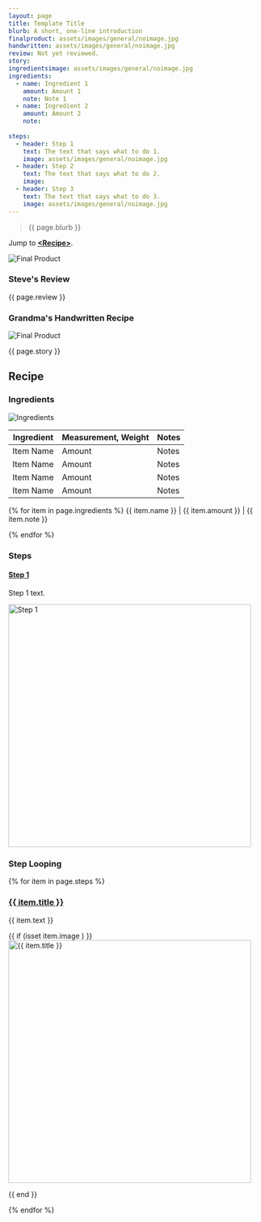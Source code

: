 ```yaml
---
layout: page
title: Template Title
blurb: A short, one-line introduction
finalproduct: assets/images/general/noimage.jpg
handwritten: assets/images/general/noimage.jpg
review: Not yet reviewed.
story: 
ingredientsimage: assets/images/general/noimage.jpg
ingredients:
  - name: Ingredient 1
    amount: Amount 1
    note: Note 1
  - name: Ingredient 2
    amount: Amount 2
    note: 
    
steps:
  - header: Step 1
    text: The text that says what to do 1.
    image: assets/images/general/noimage.jpg
  - header: Step 2
    text: The text that says what to do 2.
    image: 
  - header: Step 3
    text: The text that says what to do 3.
    image: assets/images/general/noimage.jpg
---
```


> {{ page.blurb }}

Jump to **[\<Recipe\>](#recipe)**.

<img alt="Final Product" src="https://illinifanboy.github.io/{{ page.finalproduct }}">


### Steve's Review  
{{ page.review }}    

### Grandma's Handwritten Recipe

<img alt="Final Product" src="https://illinifanboy.github.io/{{ page.handwritten }}">

{{ page.story }}

## Recipe

### Ingredients

<img alt="Ingredients" src="https://illinifanboy.github.io/{{ page.ingredientsimage }}">


Ingredient | Measurement, Weight | Notes
---|---|----
Item Name | Amount | Notes
Item Name | Amount | Notes
Item Name | Amount | Notes
Item Name | Amount | Notes
{% for item in page.ingredients %}
{{ item.name }} | {{ item.amount }} | {{ item.note }}

{% endfor %}



### Steps

#### <ins>Step 1</ins>

Step 1 text.

<img width="480" alt="Step 1" src="https://illinifanboy.github.io/assets/images/general/noimage.jpg">

### Step Looping

{% for item in page.steps %}

### <ins>{{ item.title }}</ins> 

{{ item.text }}

{{ if (isset item.image ) }}
<img width="480" alt="{{ item.title }}" src="https://illinifanboy.github.io/{{ item.image }}">

{{ end }}


{% endfor %}




